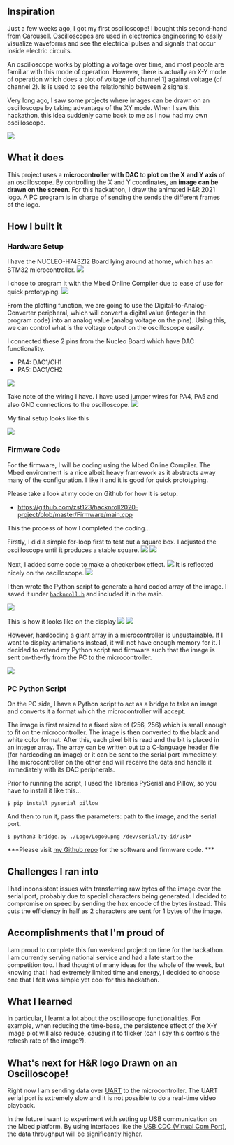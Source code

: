 ## Inspiration

Just a few weeks ago, I got my first oscilloscope! I bought this second-hand from Carousell. Oscilloscopes are used in electronics engineering to easily visualize waveforms and see the electrical pulses and signals that occur inside electric circuits.

An oscilloscope works by plotting a voltage over time, and most people are familiar with this mode of operation. However, there is actually an X-Y mode of operation which does a plot of voltage (of channel 1) against voltage (of channel 2). Is is used to see the relationship between 2 signals.

Very long ago, I saw some projects where images can be drawn on an oscilloscope by taking advantage of the XY mode. When I saw this hackathon, this idea suddenly came back to me as I now had my own oscilloscope.

![](https://github.com/zst123/hacknroll2020-project/raw/master/preview.gif)


## What it does

This project uses a **microcontroller with DAC** to **plot on the X and Y axis** of an oscilloscope. By controlling the X and Y coordinates, an **image can be drawn on the screen**. For this hackathon, I draw the animated H&R 2021 logo. A PC program is in charge of sending the sends the different frames of the logo. 


## How I built it


### Hardware Setup

I have the NUCLEO-H743ZI2 Board lying around at home, which has an STM32 microcontroller. 
![](https://os.mbed.com/media/cache/platforms/NUCLEO_H743ZI2.jpg.250x250_q85.jpg)

I chose to program it with the Mbed Online Compiler due to ease of use for quick prototyping.
![](https://www.element14.com/community/servlet/JiveServlet/downloadImage/38-36671-961668/pastedImage_5.png)

From the plotting function, we are going to use the Digital-to-Analog-Converter peripheral, which will convert a digital value (integer in the program code) into an analog value (analog voltage on the pins). Using this, we can control what is the voltage output on the oscilloscope easily.

I connected these 2 pins from the Nucleo Board which have DAC functionality. 

- PA4: DAC1/CH1
- PA5: DAC1/CH2

![](https://lh5.googleusercontent.com/JcD6mm8Y5JDv951zuj0jURlGFiR8eWNWS2sFiMxvKF5shAlA98sPf_Sl7RoizpXbvTjEWk8PWC2yR6fLG8Pa1SfUVUXZsGbMPh9go0tB6xbvi4OdtLvVjMTn0RFvsv5pdsdetFcR)

Take note of the wiring I have. I have used jumper wires for PA4, PA5 and also GND connections to the oscilloscope.
![](https://lh6.googleusercontent.com/SMkNkQhknxiYvCP0goscD6knUWALcRebeBINFj_1Ks_j1dz5dl3inwBvBP3NPeQRpMLojnwggWuhAX18mQG_Pxg3br1LI1bpYzUWP_zBjZY-J5rhIX64AdA-k--GMskY0B0c2fUO)

My final setup looks like this

![](https://lh5.googleusercontent.com/JY4MdBPo9ZpoPQPtx9pK46cJ5zhjgrO4FjVl_ByWQUBnY_8mVpFSbON-HLSlh3Dq01w85CrRWhcgv99FqMp4MjnmX5LuspSqi9iuIuq1eB4Y5ADhaRWlb19BPAj434Z4l3NYpkxA)

### Firmware Code

For the firmware, I will be coding using the Mbed Online Compiler. The Mbed environment is a nice albeit heavy framework as it abstracts away many of the configuration. I like it and it is good for quick prototyping.

Please take a look at my code on Github for how it is setup.

- https://github.com/zst123/hacknroll2020-project/blob/master/Firmware/main.cpp

This the process of how I completed the coding...

Firstly, I did a simple for-loop first to test out a square box. I adjusted the oscilloscope until it produces a stable square.
![](https://lh5.googleusercontent.com/litbQcV-zuS5iGw5koZhtJSZNDrRTRVmBU494826J30ibo_j8cDsgCMd_vnBGbXiJ4-KKX2rkaX7OkVXj29AOFz3mpzyFhcaR4PUzuHv4OxjlCAyP_3KbI_g2uwIP1yLHRS6-2BN)
![](https://lh3.googleusercontent.com/46dZ_fQjrhgdgad80NegY3JjW2york2TOgVStlwwNgKnHIxa-z6OUP6K6QaYXU_j_xvExNGIje5pxlp3hQEc4h5DTbwewX86nrXy-8cVpLH_prUAJ72UbG3mQfQhfJemv47U8oIn)

Next, I added some code to make a checkerbox effect. 
![](https://lh6.googleusercontent.com/nTSdJQC9iDLpSzKJ7v0D98MwhbexW-2HvC3NCtMIkZempUemGhYZT87zRJSLRJ1v3NyqFCCkKiTEr0cK0pvFp64hMA46bvQ12lNBFQsK4XIPBPXO6zxmKhkq_hWy54k7dm-uQEEY)
It is reflected nicely on the oscilloscope.
![](https://lh5.googleusercontent.com/xyMHCTGsw5wcl32FeMruMoHG9qjIlOVkIgBwXoP5PkmtV2o7ofASXosXV1kw5_wF8xdLmme_1P68gqVkRQ5_u0FAZDGqbl3QE0m5qkQZbt3AdMnmp8g49Yab-2euhU2TTcQ6Lx2O)

I then wrote the Python script to generate a hard coded array of the image. I saved it under [`hacknroll.h`](https://github.com/zst123/hacknroll2020-project/blob/master/Firmware/hacknroll.h) and included it in the main.

![](https://lh3.googleusercontent.com/LvU9VPFjNH3t36sWnKQvwUwUgCDuC8aZLHg-nXhESaXi0ktFinXGu-86Gc497Wg1Zmb4-yuJvSuCgWqL7SIEDPtOSkhCyLMkx6vhTiCTeqHYBbYw3VLwNV3ftrqOSCOEfquXW0d4)

This is how it looks like on the display
![](https://lh5.googleusercontent.com/Fnu3wjaTpE4nPRBPLIEub5H0ITuZVWITSi8HQDVIpIccfp4Nf42T1YOQNCWQ63JMBC-HaxNeTm2XdeQDRuOu281R0zMw729H1LpZfFTLzOnN0Mkx_WoMg5tCj-7-V3W49eQT5X__
)
![](https://lh6.googleusercontent.com/ZJViUP_9ieaYBwwSI0KbVvsBGz7E67OHe3UuBNxT7MEhofu9pwJstDffDELWDBWvwQkpzT8qV0Mdx_AwLE0S1_Vx9RTtonWriLCPPPWoSvsjjrjpy081sm4z539IHAymsOoX9KIJ)

However, hardcoding a giant array in a microcontroller is unsustainable. If I want to display animations instead, it will not have enough memory for it. I decided to extend my Python script and firmware such that the image is sent on-the-fly from the PC to the microcontroller.

![](https://github.com/zst123/hacknroll2020-project/raw/master/preview.gif)

### PC Python Script

On the PC side, I have a Python script to act as a bridge to take an image and converts it a format which the microcontroller will accept.

The image is first resized to a fixed size of (256, 256) which is small enough to fit on the microcontroller. The image is then converted to the black and white color format. After this, each pixel bit is read and the bit is placed in an integer array. The array can be written out to a C-language header file (for hardcoding an image) or it can be sent to the serial port immediately. The microcontroller on the other end will receive the data and handle it immediately with its DAC peripherals.

Prior to running the script, I used the libraries PySerial and Pillow, so you have to install it like this...

	$ pip install pyserial pillow

And then to run it, pass the parameters: path to the image, and the serial port.

	$ python3 bridge.py ./Logo/Logo0.png /dev/serial/by-id/usb*


***Please visit [my Github repo](https://github.com/zst123/hacknroll2020-project) for the software and firmware code. ***

## Challenges I ran into

I had inconsistent issues with transferring raw bytes of the image over the serial port, probably due to special characters being generated. I decided to compromise on speed by sending the hex encode of the bytes instead. This cuts the efficiency in half as 2 characters are sent for 1 bytes of the image.

## Accomplishments that I'm proud of

I am proud to complete this fun weekend project on time for the hackathon. I am currently serving national service and had a late start to the competition too. I had thought of many ideas for the whole of the week, but knowing that I had extremely limited time and energy, I decided to choose one that I felt was simple yet cool for this hackathon.

## What I learned

In particular, I learnt a lot about the oscilloscope functionalities. For example, when reducing the time-base, the persistence effect of the X-Y image plot will also reduce, causing it to flicker (can I say this controls the refresh rate of the image?). 

## What's next for H&R logo Drawn on an Oscilloscope!

Right now I am sending data over [UART](https://www.circuitbasics.com/basics-uart-communication/) to the microcontroller. The UART serial port is extremely slow and it is not possible to do a real-time video playback.

In the future I want to experiment with setting up USB communication on the Mbed platform. By using interfaces like the [USB CDC (Virtual Com Port)](https://en.wikipedia.org/wiki/USB_communications_device_class), the data throughput will be significantly higher.
